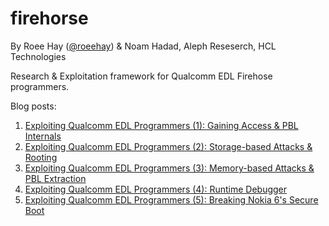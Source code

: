 # firehorse # 
By Roee Hay ([@roeehay](https://twitter.com/roeehay)) & Noam Hadad, Aleph Reseserch, HCL Technologies 

Research & Exploitation framework for Qualcomm EDL Firehose programmers.

Blog posts:

1. [Exploiting Qualcomm EDL Programmers (1): Gaining Access & PBL Internals](https://alephsecurity.com/2018/01/22/qualcomm-edl-1/)
2. [Exploiting Qualcomm EDL Programmers (2): Storage-based Attacks & Rooting](https://alephsecurity.com/2018/01/22/qualcomm-edl-2/)
3. [Exploiting Qualcomm EDL Programmers (3): Memory-based Attacks & PBL Extraction](https://alephsecurity.com/2018/01/22/qualcomm-edl-3/)
4. [Exploiting Qualcomm EDL Programmers (4): Runtime Debugger](https://alephsecurity.com/2018/01/22/qualcomm-edl-4/)
5. [Exploiting Qualcomm EDL Programmers (5): Breaking Nokia 6's Secure Boot](https://alephsecurity.com/2018/01/22/qualcomm-edl-5/) 










